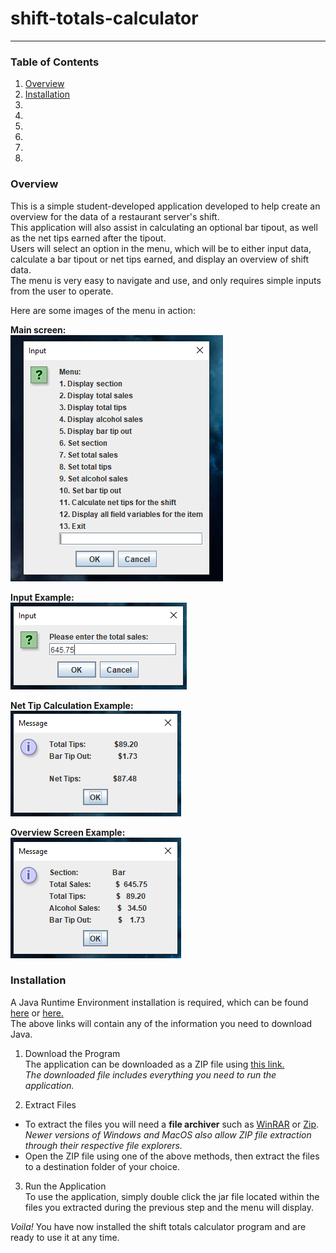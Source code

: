 # shift-totals-calculator

-----------------------------------------------------------------------------

### Table of Contents
1. [Overview](#overview)
2. [Installation](#installation)
3.
4.
5.
6.
7.
8.

### Overview
 This is a simple student-developed application developed to help create an overview for the data of a restaurant server's shift.  
 This application will also assist in calculating an optional bar tipout, as well as the net tips earned after the tipout.  
 Users will select an option in the menu, which will be to either input data, calculate a bar tipout or net tips earned, and display an overview of shift data.  
 The menu is very easy to navigate and use, and only requires simple inputs from the user to operate.  

 Here are some images of the menu in action:  
 
 **Main screen:**  
 ![Main screen of the menu](images/menu.PNG)
 
 **Input Example:**  
 ![Inputting total sales](images/inputEx.PNG)
 
 **Net Tip Calculation Example:**  
 ![Example of calculating net tips](images/netTipsEx.PNG)
 
 **Overview Screen Example:**  
 ![Example of overview screen](images/overviewEx.PNG)
 
### Installation
 A Java Runtime Environment installation is required, which can be found [here](https://www.java.com/en/download) or [here.](https://www.oracle.com/java/technologies/javase-downloads.html)  
 The above links will contain any of the information you need to download Java.

 1. Download the Program  
  The application can be downloaded as a ZIP file using [this link.]()  
  *The downloaded file includes everything you need to run the application.*
 
 2. Extract Files 
  * To extract the files you will need a **file archiver** such as [WinRAR](https://www.rarlab.com/download.htm) or [Zip](https://www.7-zip.org/download.html).  
  *Newer versions of Windows and MacOS also allow ZIP file extraction through their respective file explorers.*
  * Open the ZIP file using one of the above methods, then extract the files to a destination folder of your choice.
  
 3. Run the Application  
  To use the application, simply double click the jar file located within the files you extracted during the previous step and the menu will display.
  
 *Voila!* You have now installed the shift totals calculator program and are ready to use it at any time.
 
 ### 
